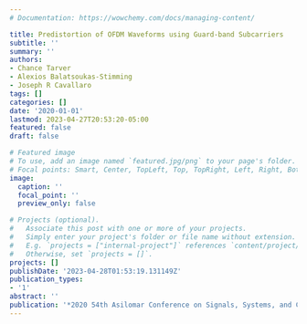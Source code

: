 ```yaml
---
# Documentation: https://wowchemy.com/docs/managing-content/

title: Predistortion of OFDM Waveforms using Guard-band Subcarriers
subtitle: ''
summary: ''
authors:
- Chance Tarver
- Alexios Balatsoukas-Stimming
- Joseph R Cavallaro
tags: []
categories: []
date: '2020-01-01'
lastmod: 2023-04-27T20:53:20-05:00
featured: false
draft: false

# Featured image
# To use, add an image named `featured.jpg/png` to your page's folder.
# Focal points: Smart, Center, TopLeft, Top, TopRight, Left, Right, BottomLeft, Bottom, BottomRight.
image:
  caption: ''
  focal_point: ''
  preview_only: false

# Projects (optional).
#   Associate this post with one or more of your projects.
#   Simply enter your project's folder or file name without extension.
#   E.g. `projects = ["internal-project"]` references `content/project/deep-learning/index.md`.
#   Otherwise, set `projects = []`.
projects: []
publishDate: '2023-04-28T01:53:19.131149Z'
publication_types:
- '1'
abstract: ''
publication: '*2020 54th Asilomar Conference on Signals, Systems, and Computers*'
---
```

